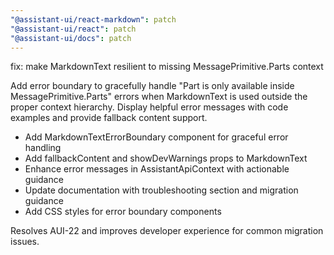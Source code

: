 ```yaml
---
"@assistant-ui/react-markdown": patch
"@assistant-ui/react": patch
"@assistant-ui/docs": patch
---
```


fix: make MarkdownText resilient to missing MessagePrimitive.Parts context

Add error boundary to gracefully handle "Part is only available inside MessagePrimitive.Parts" errors when MarkdownText is used outside the proper context hierarchy. Display helpful error messages with code examples and provide fallback content support.

- Add MarkdownTextErrorBoundary component for graceful error handling
- Add fallbackContent and showDevWarnings props to MarkdownText
- Enhance error messages in AssistantApiContext with actionable guidance
- Update documentation with troubleshooting section and migration guidance
- Add CSS styles for error boundary components

Resolves AUI-22 and improves developer experience for common migration issues.